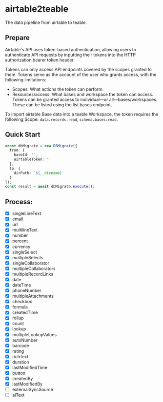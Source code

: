 # airtable2teable

The data pipeline from airtable to teable.

## Prepare

Airtable's API uses token-based authentication, allowing users to authenticate API requests by inputting their tokens
into the HTTP authorization bearer token header.

Tokens can only access API endpoints covered by the scopes granted to them. Tokens serve as the account of the user who
grants access, with the following limitations:

- Scopes: What actions the token can perform.
- Resources/access: What bases and workspace the token can access. Tokens can be granted access to individual—or
  all—bases/workspaces. These can be listed using the list bases endpoint.

To import airtable Base data into a teable Workspace, the token requires the following
Scope: `data.records:read`, `schema.bases:read`.

## Quick Start

```typescript
const dbMigrate = new DBMigrate({
  from: {
    baseId: '',
    airtableToken: ''
  },
  to: {
    dirPath: `${__dirname}`
  }
});
const result = await dbMigrate.execute();
```

## Process:

- [x] singleLineText
- [x] email
- [x] url
- [x] multilineText
- [x] number
- [x] percent
- [x] currency
- [x] singleSelect
- [x] multipleSelects
- [x] singleCollaborator
- [x] multipleCollaborators
- [x] multipleRecordLinks
- [x] date
- [x] dateTime
- [x] phoneNumber
- [x] multipleAttachments
- [x] checkbox
- [x] formula
- [x] createdTime
- [x] rollup
- [x] count
- [x] lookup
- [x] multipleLookupValues
- [x] autoNumber
- [x] barcode
- [x] rating
- [x] richText
- [x] duration
- [x] lastModifiedTime
- [x] button
- [x] createdBy
- [x] lastModifiedBy
- [ ] externalSyncSource
- [ ] aiText